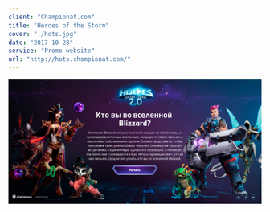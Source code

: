 ```yaml
---
client: "Championat.com"
title: "Heroes of the Storm"
cover: "./hots.jpg"
date: "2017-10-28"
service: "Promo website"
url: "http://hots.championat.com/"
---
```


![](./hots.jpg)
